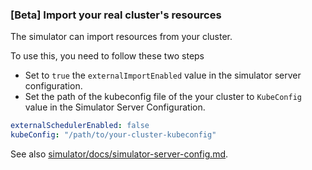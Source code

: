### [Beta] Import your real cluster's resources

The simulator can import resources from your cluster.

To use this, you need to follow these two steps
- Set to `true` the `externalImportEnabled` value in the simulator server configuration.
- Set the path of the kubeconfig file of the your cluster to `KubeConfig` value in the Simulator Server Configuration.

```yaml
externalSchedulerEnabled: false
kubeConfig: "/path/to/your-cluster-kubeconfig"
```

See also [simulator/docs/simulator-server-config.md](simulator/docs/simulator-server-config.md).

